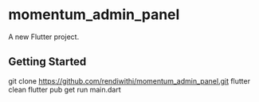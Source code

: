 # momentum_admin_panel

A new Flutter project.

## Getting Started

git clone https://github.com/rendiwithi/momentum_admin_panel.git
flutter clean
flutter pub get
run main.dart
